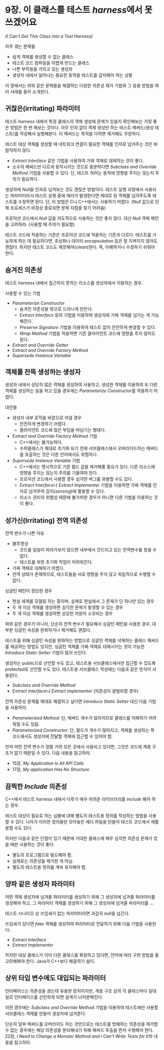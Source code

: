 # 9장. 이 클래스를 테스트 *harness*에서 못 쓰겠어요
*(I Can’t Get This Class into a Test Harness)*

자주 겪는 문제들

* 쉽게 객체를 생성할 수 없는 클래스
* 테스트 코드 컴파일을 어렵게 만드는 클래스
* 나쁜 부작용을 가지고 있는 생성자
* 생성자 내에서 일어나는 중요한 동작을 테스트를 감지해야 하는 상황

이 장에서는 위와 같은 문제들을 해결하는 다양한 의존성 제거 기법와 그 응용 방법을 여러 사례를 들어 소개한다.

## 귀찮은(irritating) 파라미터

테스트 *harness* 내에서 특정 클래스의 객체 생성에 문제가 있을지 확인해보는 가장 좋은 방법은 한 번 해보는 것이다. 아무 인자 없이 객체 생성만 하는 테스트 메써드(생성 테스트)를 작성해서 실행해본다. 이 메써드는 목적을 다하면 제거해도 무방하다.

테스트 대상 객체를 생성할 때 네트워크 연결이 필요한 객체를 인자로 넘겨주는 것은 바람직하지 않다.

* *Extract Interface* 같은 기법을 사용하여 가짜 객체로 대체하는 것이 좋다.
* 소수의 메써드만 다르게 동작시키는 것으로 충분하다면 *Subclass and Override Method* 기법을 사용할 수 있다. 단, 테스트 하려는 동작에 영향을 주지는 않는지 주의가 필요하다.

생성자에 *Null*을 인자로 넘겨보는 것도 괜찮은 방법이다. 테스트 실행 과정에서 사용되는 파라미터라서 테스트 실행 중에 에러가 발생한다면 제대로 된 객체를 넘겨주도록 테스트를 수정하면 된다. 단, 이 방법은 C나 C++에서는 사용하기 어렵다. (*Null* 값으로 인해 프로세스가 비정상 종료되면 문제 지점을 찾기 어려움)

프로덕션 코드에서 *Null* 값을 의도적으로 사용하는 것은 좋지 않다. 대신 *Null* 객체 패턴을 고려하라. (사용할 때 주의가 필요함)

테스트 코드에 적용하는 기준은 프로덕션 코드에 적용하는 기준과 다르다. 테스트를 가능하게 하는 데 필요하다면, 추상화나 데이터 *encapsulation* 등은 잘 지켜지지 않아도 괜찮다. 하지만 테스트 코드도 깨끗해야(*clean*)한다. 즉, 이해하거나 수정하기 쉬워야 한다.

## 숨겨진 의존성

테스트 *harness* 내에서 접근하지 못하는 리소스를 생성자에서 이용하는 경우.

사용할 수 있는 기법

* *Parameterize Constructor*
    * 숨겨진 의존성을 밖으로 드러나게 만든다.
    * *Extract Interface* 등의 기법을 이용하여 생성자에 가짜 객체를 넘기는 게 가능해진다.
    * *Preserve Signature* 기법을 이용하여 테스트 없이 안전하게 변경할 수 있다.
    * *Wrap Method* 기법을 적용하면 기존 클라이언트 코드에 영향을 주지 않아도 된다.
* *Extract and Override Getter*
* *Extract and Override Factory Method*
* *Supersede Instance Variable*

## 객체를 잔뜩 생성하는 생성자

생성자 내에서 상당히 많은 객체를 생성하여 사용하고, 생성한 객체를 이용하여 또 다른 객체를 생성하는 일을 하고 있을 경우에는 *Parameterize Constructor*를 적용하기 어렵다.

대안들

* 생성자 내부 로직을 바깥으로 꺼낼 경우
    * 안전하게 변경하기 어렵다.
    * 클라이언트 코드에 많은 부담을 떠넘기는 형태다.
* *Extract and Override Factory Method* 기법
    * C++에서는 불가능하다.
    * 수퍼클래스가 제대로 초기화 되기 전에 서브클래스에서 오버라이드하는 메써드를 호출하는 것은 다른 언어에서도 위험하다.
* *Supersede Instance Variable* 기법
    * C++에서는 명시적으로 기존 필드 값을 제거해줄 필요가 있다. 다른 리소스에 영향을 주지는 않는지 주의를 기울여야 한다.
    * 프로덕션 코드에서 사용할 경우 심각한 버그를 유발할 수도 있다.
    * *Extract Interface*나 *Extract Implementer* 기법을 이용하면 가짜 객체를 인자로 넘겨주어 감지(*sensing*)에 활용할 수 있다.
    * 리소스 관리의 위험성 때문에 불가피한 경우가 아니면 다른 기법을 이용하는 것이 좋다.

## 성가신(Irritating) 전역 의존성

전역 변수가 나쁜 이유

* 불투명성
    - 코드를 일일이 따라가보지 않으면 내부에서 건드리고 있는 전역변수를 찾을 수 없다.
    - 테스트를 위한 초기화 작업이 어려워진다.
* 가짜 객체로 대체하기 어렵다.
* 전역 상태가 존재하므로, 테스트들을 서로 영향을 주지 않고 독립적으로 수행할 수 없다.

싱글턴 패턴이 정당한 경우

* 현실 세계를 모델링 하는 중이며, 실제로 현실에서 그 존재가 단 하나만 있는 경우
* 두 개 이상 객체를 생성하면 심각한 문제가 발생할 수 있는 경우
* 두 개 이상 객체를 생성하면 상당한 자원이 소모되는 경우

위와 같은 경우가 아니라, 단순히 전역 변수가 필요해서 싱글턴 패턴을 사용한 경우, 대부분 싱글턴 속성을 완화하거나 제거해도 괜찮다.

테스트를 위해 싱글턴 속성을 완화하는 방법으로 싱글턴 객체를 삭제하는 클래스 메써드를 제공하는 방법도 있지만, 싱글턴 객체를 가짜 객체로 대체시키는 것이 가능한 *Introduce Static Setter* 기법이 많이 쓰인다.

생성자는 public으로 선언할 수도 있고, 테스트용 서브클래스에서만 접근할 수 있도록 protected로 선언할 수도 있다. 테스트용 서브클래스 작성에는 다음과 같은 방식이 사용된다.

* *Subclass and Override Method*
* *Extract Interface*나 *Extract Implementer* (의존성이 광범위할 경우)

전역 의존성 문제를 제대로 해결하고 싶다면 *Introduce Static Setter* 대신 다음 기법을 사용하라.

* *Parameterized Method*: 단, 메써드 개수가 많아지므로 클래스를 이해하기 어려워질 수도 있음.
* *Parameterized Constructor*: 단, 필드가 개수가 많아지고, 객체를 생성하는 쪽 코드에서도 생성자에 전달할 객체에 접근할 수 있어야 함.

만약 어떤 전역 변수가 정말 거의 모든 곳에서 사용되고 있다면, 그것은 코드에 계층 구조가 없기 때문일 수 있다. 다음 내용을 참고하라.

* 15장, *My Application Is All API Calls*
* 17장, *My application Has No Structure*

## 끔찍한 *Include* 의존성

C++에서 테스트 *harness* 내에서 다루기 매우 어려운 라이브러리를 *include* 해야 하는 경우.

테스트 대상이 필요로 하는 심볼에 대해 별도의 테스트용 정의를 작성하는 방법을 사용할 수 있다. 나아가 이러한 정의들만 모아놓은 헤더 파일을 만들어 테스트 코드에서 재활용할 수도 있다.

하지만 다음과 같은 단점이 있기 때문에 거대한 클래스에 매우 심각한 의존성 문제가 있을 때만 사용하는 것이 좋다.

* 별도의 프로그램으로 빌드해야 함.
* 실제로는 의존성을 제거한 게 아님.
* 별도의 테스트용 정의를 계속 유지해야 함.

## 양파 같은 생성자 파라미터

어떤 객체 생성자에 넘겨줄 파라미터를 생성하기 위해 그 생성자에 넘겨줄 파라미터를 생성해야 하고, 그 파라미터 객체를 생성하기 위해 그 생성자에 넘겨줄 파라미터를 ...

테스트 시나리오 상 쓰임새가 없는 파라미터라면 과감히 null을 넘긴다.

쓰임새가 있다면 *fake* 객체를 생성하여 파라미터로 전달하기 위해 다음 기법을 사용한다:

* *Extract Interface*
* *Extract Implementer*

하지만 대상 클래스가 이미 다른 클래스를 확장하고 있다면, 언어에 따라 구현 방법을 좀 고민해봐야 한다. Java가 C++보다 해결하기 쉽다.

## 상위 타입 변수에도 대입되는 파라미터

인터페이스는 의존성을 끊는데 유용한 장치이지만, 계층 구조 상의 각 클래스마다 일대일로 인터페이스를 선언하게 되면 설계가 너저분해진다.

이런 경우에는 *Subclass and Override Method* 기법을 이용하여 테스트에만 사용할 서브클래스 객체를 만들어 생성자에 넘겨준다.

단순히 일부 메써드를 오버라이드 하는 것만으로는 테스트를 방해하는 의존성을 제거할 수 없는 경우에는 해당 의존성을 분리해내기 위해 메써드 추출을 먼저 수행해야 한다. 22장, *I Need to Change a Monster Method and I Can't Write Tests for It*의 내용을 참고하라.
